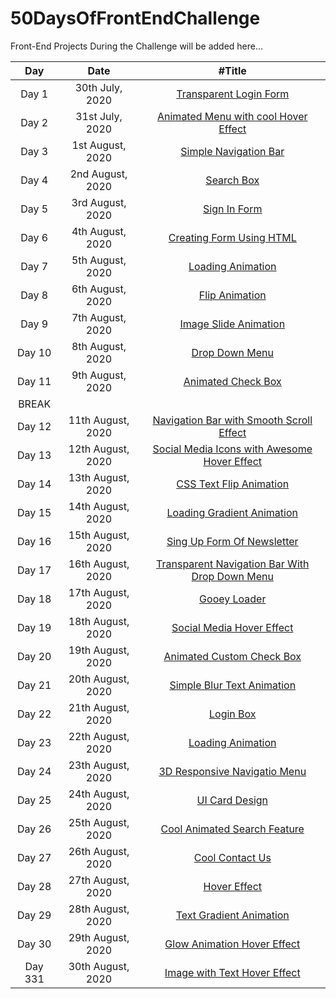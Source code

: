 # 50DaysOfFrontEndChallenge

Front-End Projects During the Challenge will be added here...

|   Day   |       Date        |                                           #Title                                            |
| :-----: | :---------------: | :-----------------------------------------------------------------------------------------: |
|  Day 1  |  30th July, 2020  |             [Transparent Login Form](https://codepen.io/aakrity17/pen/PoZrezr)              |
|  Day 2  |  31st July, 2020  |      [Animated Menu with cool Hover Effect](https://codepen.io/aakrity17/pen/mdVNJJJ)       |
|  Day 3  | 1st August, 2020  |              [Simple Navigation Bar](https://codepen.io/aakrity17/pen/wvMVyYq)              |
|  Day 4  | 2nd August, 2020  |                   [Search Box](https://codepen.io/aakrity17/pen/gOPVNWX)                    |
|  Day 5  | 3rd August, 2020  |                  [Sign In Form](https://codepen.io/aakrity17/pen/MWygvOe)                   |
|  Day 6  | 4th August, 2020  |            [Creating Form Using HTML](https://codepen.io/aakrity17/pen/ExKYePg)             |
|  Day 7  | 5th August, 2020  |                [Loading Animation](https://codepen.io/aakrity17/pen/MWyWrWM)                |
|  Day 8  | 6th August, 2020  |                 [Flip Animation](https://codepen.io/aakrity17/pen/rNeaBem)                  |
|  Day 9  | 7th August, 2020  |            [Image Slide Animation](https://codepen.io/aakrity17/details/bGpNYjo)            |
| Day 10  | 8th August, 2020  |                 [Drop Down Menu](https://codepen.io/aakrity17/pen/vYGOYOq)                  |
| Day 11  | 9th August, 2020  |               [Animated Check Box](https://codepen.io/aakrity17/pen/MWywjxg)                |
|  BREAK  |
| Day 12  | 11th August, 2020 |    [Navigation Bar with Smooth Scroll Effect](https://codepen.io/aakrity17/pen/ZEWbWYz)     |
| Day 13  | 12th August, 2020 |  [Social Media Icons with Awesome Hover Effect](https://codepen.io/aakrity17/pen/qBZOvGg)   |
| Day 14  | 13th August, 2020 |             [CSS Text Flip Animation](https://codepen.io/aakrity17/pen/ExKPLmG)             |
| Day 15  | 14th August, 2020 |           [Loading Gradient Animation](https://codepen.io/aakrity17/pen/MWyyYdP)            |
| Day 16  | 15th August, 2020 |           [Sing Up Form Of Newsletter](https://codepen.io/aakrity17/pen/mdPPqPK)            |
| Day 17  | 16th August, 2020 | [Transparent Navigation Bar With Drop Down Menu ](https://codepen.io/aakrity17/pen/eYZZXpN) |
| Day 18  | 17th August, 2020 |                  [Gooey Loader](https://codepen.io/aakrity17/pen/OJNXPGb)                   |
| Day 19  | 18th August, 2020 |            [Social Media Hover Effect](https://codepen.io/aakrity17/pen/abNZRLg)            |
| Day 20  | 19th August, 2020 |            [Animated Custom Check Box](https://codepen.io/aakrity17/pen/RwaGxEz)            |
| Day 21  | 20th August, 2020 |           [Simple Blur Text Animation](https://codepen.io/aakrity17/pen/abNmgep)            |
| Day 22  | 21th August, 2020 |                    [Login Box](https://codepen.io/aakrity17/pen/abNBGzB)                    |
| Day 23  | 22th August, 2020 |                [Loading Animation](https://codepen.io/aakrity17/pen/wvGobgM)                |
| Day 24  | 23th August, 2020 |          [3D Responsive Navigatio Menu](https://codepen.io/aakrity17/pen/PoNWprv)           |
| Day 25  | 24th August, 2020 |                 [UI Card Design ](https://codepen.io/aakrity17/pen/NWNdebe)                 |
| Day 26  | 25th August, 2020 |          [Cool Animated Search Feature](https://codepen.io/aakrity17/pen/oNxZPzz)           |
| Day 27  | 26th August, 2020 |                 [Cool Contact Us](https://codepen.io/aakrity17/pen/xxVqoPB)                 |
| Day 28  | 27th August, 2020 |                  [ Hover Effect](https://codepen.io/aakrity17/pen/xxVqoPB)                  |
| Day 29  | 28th August, 2020 |            [ Text Gradient Animation](https://codepen.io/aakrity17/pen/KKzqPQw)             |
| Day 30  | 29th August, 2020 |          [ Glow Animation Hover Effect](https://codepen.io/aakrity17/pen/poywpeK)           |
| Day 331 | 30th August, 2020 |          [ Image with Text Hover Effect](https://codepen.io/aakrity17/pen/gOrRQXY)          |
